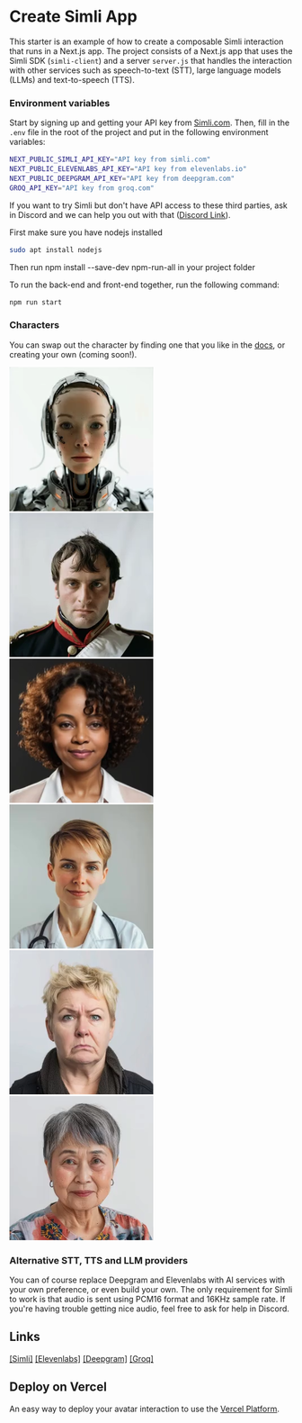# Create Simli App
This starter is an example of how to create a composable Simli interaction that runs in a Next.js app.
The project consists of a Next.js app that uses the Simli SDK (`simli-client`) and a server `server.js` that handles the interaction with other services such as speech-to-text (STT), large language models (LLMs) and text-to-speech (TTS). 

### Environment variables
Start by signing up and getting your API key from [Simli.com](https://www.simli.com/). Then, fill in the `.env` file in the root of the project and put in the following environment variables:

```bash
NEXT_PUBLIC_SIMLI_API_KEY="API key from simli.com"
NEXT_PUBLIC_ELEVENLABS_API_KEY="API key from elevenlabs.io"
NEXT_PUBLIC_DEEPGRAM_API_KEY="API key from deepgram.com"
GROQ_API_KEY="API key from groq.com"
```

If you want to try Simli but don't have API access to these third parties, ask in Discord and we can help you out with that ([Discord Link](discord.com)). 


First make sure you have nodejs installed

```bash
sudo apt install nodejs
```
Then run npm install --save-dev npm-run-all in your project folder


To run the back-end and front-end together, run the following command:

```bash
npm run start
```

### Characters
You can swap out the character by finding one that you like in the [docs](docs.simli.com), or creating your own (coming soon!). 

![alt text](media/image.png) ![alt text](media/image-4.png) ![alt text](media/image-2.png) ![alt text](media/image-3.png) ![alt text](media/image-5.png) ![alt text](media/image-6.png)

### Alternative STT, TTS and LLM providers 
You can of course replace Deepgram and Elevenlabs with AI services with your own preference, or even build your own.
The only requirement for Simli to work is that audio is sent using PCM16 format and 16KHz sample rate. If you're having trouble getting nice audio, feel free to ask for help in Discord.  

## Links
[\[Simli\]](https://simli.com)   [\[Elevenlabs\]](https://elevenlabs.io) [\[Deepgram\]](https://deepgram.com)
 [\[Groq\]](https://groq.com)


## Deploy on Vercel

An easy way to deploy your avatar interaction to use the [Vercel Platform](https://vercel.com/new?utm_medium=default-template&filter=next.js&utm_source=create-next-app&utm_campaign=create-next-app-readme). 
